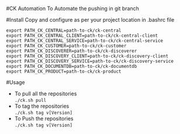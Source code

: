 #CK Automation
To Automate the pushing in git branch

#Install
Copy and configure as per your project location in .bashrc file

```
export PATH_CK_CENTRAL=path-to-ck/ck-central  
export PATH_CK_CENTRAL_CLIENT=path-to-ck/ck-central-client  
export PATH_CK_CENTRAL_SERVICE=path-to-ck/ck-central-service  
export PATH_CK_CUSTOMER=path-to-ck/ck-customer  
export PATH_CK_DISCOVERER=path-to-ck/ck-discoverer  
export PATH_CK_DISCOVERY_CLIENT=path-to-ck/ck-discovery-client  
export PATH_CK_DISCOVERY_SERVICE=path-to-ck/ck-discovery-service  
export PATH_CK_DOCUMENTDB=path-to-ck/ck-documentdb  
export PATH_CK_PRODUCT=path-to-ck/ck-product  
```  

#Usage  
* To pull all the repositories  
`./ck.sh pull`
* To tag the repositories  
`./ck.sh tag v[Version]`
* To Push the repositories  
`./ck.sh tag v[Version]`


